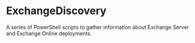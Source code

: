 # ExchangeDiscovery

A series of PowerShell scripts to gather information about Exchange Server and Exchange Online deployments.